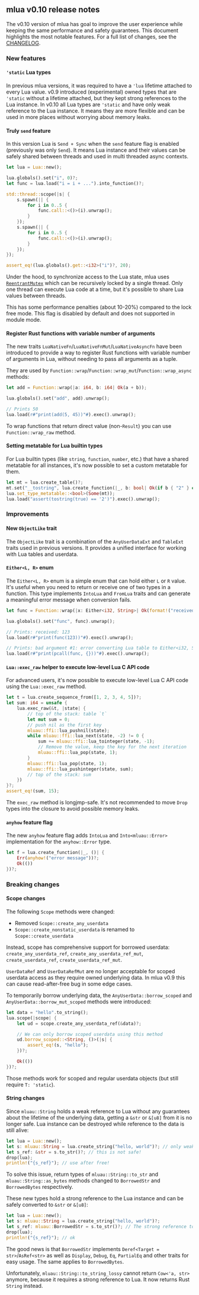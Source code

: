 ## mlua v0.10 release notes

The v0.10 version of mlua has goal to improve the user experience while keeping the same performance and safety guarantees.
This document highlights the most notable features. For a full list of changes, see the [CHANGELOG].

[CHANGELOG]: https://github.com/mlua-rs/mlua/blob/main/CHANGELOG.md

### New features

#### `'static` Lua types

In previous mlua versions, it was required to have a `'lua` lifetime attached to every Lua value. v0.9 introduced (experimental) owned types that are `'static` without a lifetime attached, but they kept strong references to the Lua instance.
In v0.10 all Lua types are `'static` and have only weak reference to the Lua instance. It means they are more flexible and can be used in more places without worrying about memory leaks.

#### Truly `send` feature

In this version Lua is `Send + Sync` when the `send` feature flag is enabled (previously was only `Send`). It means Lua instance and their values can be safely shared between threads and used in multi threaded async contexts.

```rust
let lua = Lua::new();

lua.globals().set("i", 0)?;
let func = lua.load("i = i + ...").into_function()?;

std::thread::scope(|s| {
    s.spawn(|| {
        for i in 0..5 {
            func.call::<()>(i).unwrap();
        }
    });
    s.spawn(|| {
        for i in 0..5 {
            func.call::<()>(i).unwrap();
        }
    });
});

assert_eq!(lua.globals().get::<i32>("i")?, 20);
```

Under the hood, to synchronize access to the Lua state, mlua uses [`ReentrantMutex`] which can be recursively locked by a single thread. Only one thread can execute Lua code at a time, but it's possible to share Lua values between threads.

This has some performance penalties (about 10-20%) compared to the lock free mode. This flag is disabled by default and does not supported in module mode.

[`ReentrantMutex`]: https://docs.rs/parking_lot/latest/parking_lot/type.ReentrantMutex.html

#### Register Rust functions with variable number of arguments

The new traits `LuaNativeFn`/`LuaNativeFnMut`/`LuaNativeAsyncFn` have been introduced to provide a way to register Rust functions with variable number of arguments in Lua, without needing to pass all arguments as a tuple.

They are used by `Function::wrap`/`Function::wrap_mut`/`Function::wrap_async` methods:

```rust
let add = Function::wrap(|a: i64, b: i64| Ok(a + b));

lua.globals().set("add", add).unwrap();

// Prints 50
lua.load(r#"print(add(5, 45))"#).exec().unwrap();
```

To wrap functions that return direct value (non-`Result`) you can use `Function::wrap_raw` method.

#### Setting metatable for Lua builtin types

For Lua builtin types (like `string`, `function`, `number`, etc.) that have a shared metatable for all instances, it's now possible to set a custom metatable for them.

```rust
let mt = lua.create_table()?;
mt.set("__tostring", lua.create_function(|_, b: bool| Ok(if b { "2" } else { "0" }))?)?;
lua.set_type_metatable::<bool>(Some(mt));
lua.load("assert(tostring(true) == '2')").exec().unwrap();
```

### Improvements

#### New `ObjectLike` trait

The `ObjectLike` trait is a combination of the `AnyUserDataExt` and `TableExt` traits used in previous versions. It provides a unified interface for working with Lua tables and userdata.

#### `Either<L, R>` enum

The `Either<L, R>` enum is a simple enum that can hold either `L` or `R` value. It's useful when you need to return or receive one of two types in a function.
This type implements `IntoLua` and `FromLua` traits and can generate a meaningful error message when conversion fails.

```rust
let func = Function::wrap(|x: Either<i32, String>| Ok(format!("received: {x}")));

lua.globals().set("func", func).unwrap();

// Prints: received: 123
lua.load(r#"print(func(123))"#).exec().unwrap();

// Prints: bad argument #1: error converting Lua table to Either<i32, String>
lua.load(r#"print(pcall(func, {}))"#).exec().unwrap();
```

#### `Lua::exec_raw` helper to execute low-level Lua C API code

For advanced users, it's now possible to execute low-level Lua C API code using the `Lua::exec_raw` method.

```rust
let t = lua.create_sequence_from([1, 2, 3, 4, 5])?;
let sum: i64 = unsafe {
    lua.exec_raw(&t, |state| {
        // top of the stack: table `t`
        let mut sum = 0;
        // push nil as the first key
        mluau::ffi::lua_pushnil(state);
        while mluau::ffi::lua_next(state, -2) != 0 {
            sum += mluau::ffi::lua_tointeger(state, -1);
            // Remove the value, keep the key for the next iteration
            mluau::ffi::lua_pop(state, 1);
        }
        mluau::ffi::lua_pop(state, 1);
        mluau::ffi::lua_pushinteger(state, sum);
        // top of the stack: sum
    })
}?;
assert_eq!(sum, 15);
```

The `exec_raw` method is longjmp-safe. It's not recommended to move `Drop` types into the closure to avoid possible memory leaks.

#### `anyhow` feature flag

The new `anyhow` feature flag adds `IntoLua` and `Into<mluau::Error>` implementation for the `anyhow::Error` type.

```rust
let f = lua.create_function(|_, ()| {
    Err(anyhow!("error message"))?;
    Ok(())
})?;
```

### Breaking changes

#### Scope changes

The following `Scope` methods were changed:
- Removed `Scope::create_any_userdata`
- `Scope::create_nonstatic_userdata` is renamed to `Scope::create_userdata`

Instead, scope has comprehensive support for borrowed userdata: `create_any_userdata_ref`, `create_any_userdata_ref_mut`, `create_userdata_ref`, `create_userdata_ref_mut`.

`UserDataRef` and `UserDataRefMut` are no longer acceptable for scoped userdata access as they require owned underlying data.
In mlua v0.9 this can cause read-after-free bug in some edge cases.

To temporarily borrow underlying data, the `AnyUserData::borrow_scoped` and `AnyUserData::borrow_mut_scoped` methods were introduced:

```rust
let data = "hello".to_string();
lua.scope(|scope| {
    let ud = scope.create_any_userdata_ref(&data)?;

    // We can only borrow scoped userdata using this method
    ud.borrow_scoped::<String, ()>(|s| {
        assert_eq!(s, "hello");
    })?;

    Ok(())
})?;
```

Those methods work for scoped and regular userdata objects (but still require `T: 'static`).

#### String changes

Since `mluau::String` holds a weak reference to Lua without any guarantees about the lifetime of the underlying data, getting a `&str` or `&[u8]` from it is no longer safe.
Lua instance can be destroyed while reference to the data is still alive:

```rust
let lua = Lua::new();
let s: mluau::String = lua.create_string("hello, world")?; // only weak reference to Lua!
let s_ref: &str = s.to_str()?; // this is not safe!
drop(lua);
println!("{s_ref}"); // use after free!
```

To solve this issue, return types of `mluau::String::to_str` and `mluau::String::as_bytes` methods changed to `BorrowedStr` and `BorrowedBytes` respectively.

These new types hold a strong reference to the Lua instance and can be safely converted to `&str` or `&[u8]`:

```rust
let lua = Lua::new();
let s: mluau::String = lua.create_string("hello, world")?;
let s_ref: mluau::BorrowedStr = s.to_str()?; // The strong reference to Lua is held here
drop(lua);
println!("{s_ref}"); // ok
```

The good news is that `BorrowedStr` implements `Deref<Target = str>`/`AsRef<str>` as well as `Display`, `Debug`, `Eq`, `PartialEq` and other traits for easy usage.
The same applies to `BorrowedBytes`.

Unfortunately, `mluau::String::to_string_lossy` cannot return `Cow<'a, str>` anymore, because it requires a strong reference to Lua. It now returns Rust `String` instead.
